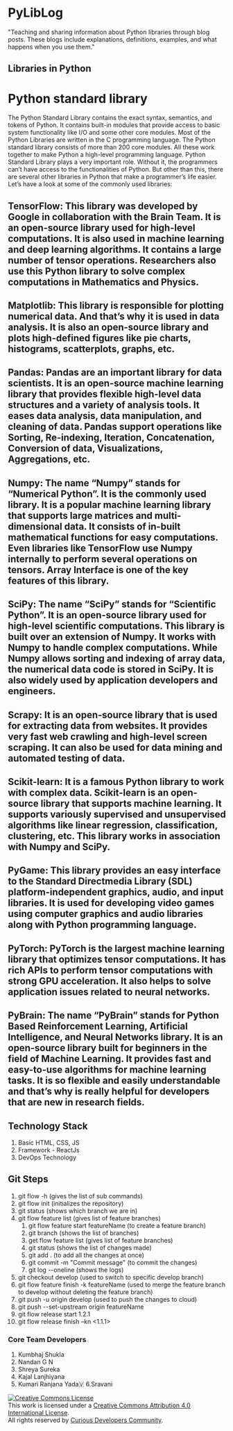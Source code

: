 # PyLibLog
"Teaching and sharing information about Python libraries through blog posts. These blogs include explanations, definitions, examples, and what happens when you use them."
</br>
## Libraries in Python
# Python standard library
The Python Standard Library contains the exact syntax, semantics, and tokens of Python. It contains built-in modules that provide access to basic system functionality like I/O and some other core modules. Most of the Python Libraries are written in the C programming language. The Python standard library consists of more than 200 core modules. All these work together to make Python a high-level programming language. Python Standard Library plays a very important role. Without it, the programmers can’t have access to the functionalities of Python. But other than this, there are several other libraries in Python that make a programmer’s life easier. Let’s have a look at some of the commonly used libraries:

## TensorFlow: This library was developed by Google in collaboration with the Brain Team. It is an open-source library used for high-level computations. It is also used in machine learning and deep learning algorithms. It contains a large number of tensor operations. Researchers also use this Python library to solve complex computations in Mathematics and Physics.
## Matplotlib: This library is responsible for plotting numerical data. And that’s why it is used in data analysis. It is also an open-source library and plots high-defined figures like pie charts, histograms, scatterplots, graphs, etc.
## Pandas: Pandas are an important library for data scientists. It is an open-source machine learning library that provides flexible high-level data structures and a variety of analysis tools. It eases data analysis, data manipulation, and cleaning of data. Pandas support operations like Sorting, Re-indexing, Iteration, Concatenation, Conversion of data, Visualizations, Aggregations, etc.
## Numpy: The name “Numpy” stands for “Numerical Python”. It is the commonly used library. It is a popular machine learning library that supports large matrices and multi-dimensional data. It consists of in-built mathematical functions for easy computations. Even libraries like TensorFlow use Numpy internally to perform several operations on tensors. Array Interface is one of the key features of this library.
## SciPy: The name “SciPy” stands for “Scientific Python”. It is an open-source library used for high-level scientific computations. This library is built over an extension of Numpy. It works with Numpy to handle complex computations. While Numpy allows sorting and indexing of array data, the numerical data code is stored in SciPy. It is also widely used by application developers and engineers.
## Scrapy: It is an open-source library that is used for extracting data from websites. It provides very fast web crawling and high-level screen scraping. It can also be used for data mining and automated testing of data.
## Scikit-learn: It is a famous Python library to work with complex data. Scikit-learn is an open-source library that supports machine learning. It supports variously supervised and unsupervised algorithms like linear regression, classification, clustering, etc. This library works in association with Numpy and SciPy.
## PyGame: This library provides an easy interface to the Standard Directmedia Library (SDL) platform-independent graphics, audio, and input libraries. It is used for developing video games using computer graphics and audio libraries along with Python programming language.
## PyTorch: PyTorch is the largest machine learning library that optimizes tensor computations. It has rich APIs to perform tensor computations with strong GPU acceleration. It also helps to solve application issues related to neural networks.
## PyBrain: The name “PyBrain” stands for Python Based Reinforcement Learning, Artificial Intelligence, and Neural Networks library. It is an open-source library built for beginners in the field of Machine Learning. It provides fast and easy-to-use algorithms for machine learning tasks. It is so flexible and easily understandable and that’s why is really helpful for developers that are new in research fields.
## Technology Stack
1. Basic HTML, CSS, JS
2. Framework - ReactJs
3. DevOps Technology

## Git Steps
1. git flow -h (gives the list of sub commands)
2. git flow init (initializes the repository)
3. git status (shows which branch we are in)
4. git flow feature list (gives list of feature branches)
   1. git flow feature start featureName (to create a feature branch)
   2. git branch (shows the list of branches)
   3. get flow feature list (gives list of feature branches)
   4. git status (shows the list of changes made)
   5. git add . (to add all the changes at once)
   6. git commit -m "Commit message" (to commit the changes)
   7.  git log --oneline (shows the logs)
5.  git checkout develop (used to switch to specific develop branch)
6.  git flow feature finish -k featureName (used to merge the feature branch to develop without deleting the feature branch)
7.  git push -u origin develop (used to push the changes to cloud)
8.  git push --set-upstream origin featureName
9.  git flow release start 1.2.1
10. git flow release finish –kn <1.1.1>

### Core Team Developers
1. Kumbhaj Shukla
2. Nandan G N
3. Shreya Sureka
4. Kajal Lanjhiyana
5. Kumari Ranjana Yada🇻
6.Sravani

<a rel="license" href="http://creativecommons.org/licenses/by/4.0/"><img alt="Creative Commons License" style="border-width:0" src="https://i.creativecommons.org/l/by/4.0/80x15.png" />
</a><br />This work is licensed under a <a rel="license" href="http://creativecommons.org/licenses/by/4.0/">Creative Commons Attribution 4.0 International License</a>.
</br>
All rights reserved by <a rel="license" href="https://curiousdevelopers.in/">Curious Developers Community</a>.
